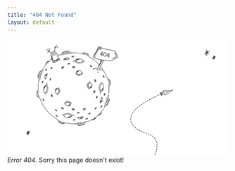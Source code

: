 ```yaml
---
title: "404 Not Found"
layout: default
---
```


![](/images/404-doodle.png) *Error 404*. Sorry this page doesn't exist!
